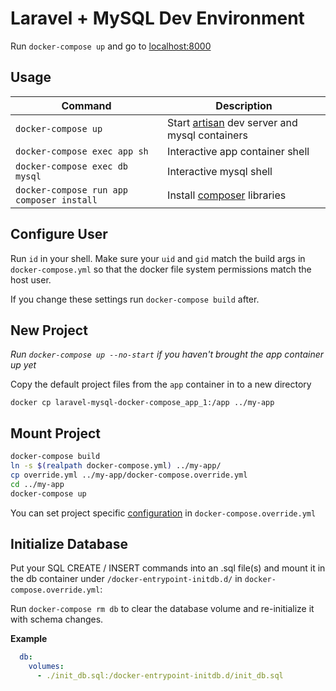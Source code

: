 # Laravel + MySQL Dev Environment

Run `docker-compose up` and go to [localhost:8000](http://localhost:8000)

## Usage

| Command                                   | Description
| ---                                       | ---
| `docker-compose up`                       | Start [artisan](https://laravel.com/docs/8.x/artisan) dev server and mysql containers
| `docker-compose exec app sh`              | Interactive app container shell
| `docker-compose exec db mysql`            | Interactive mysql shell
| `docker-compose run app composer install` | Install [composer](https://getcomposer.org/doc/00-intro.md) libraries

## Configure User

Run `id` in your shell. Make sure your `uid` and `gid` match the build args in `docker-compose.yml` so that the docker file system permissions match the host user.

If you change these settings run `docker-compose build` after.


## New Project

*Run `docker-compose up --no-start` if you haven't brought the app container up yet*

Copy the default project files from the `app` container in to a new directory

`docker cp laravel-mysql-docker-compose_app_1:/app ../my-app`

## Mount Project

```bash
docker-compose build
ln -s $(realpath docker-compose.yml) ../my-app/
cp override.yml ../my-app/docker-compose.override.yml
cd ../my-app
docker-compose up
```

You can set project specific [configuration](https://docs.docker.com/compose/compose-file/compose-file-v3/) in `docker-compose.override.yml`

## Initialize Database

Put your SQL CREATE / INSERT commands into an .sql file(s) and mount it in the db container under `/docker-entrypoint-initdb.d/` in `docker-compose.override.yml`:

Run `docker-compose rm db` to clear the database volume and re-initialize it with schema changes.

**Example**

```yml
  db:
    volumes:
      - ./init_db.sql:/docker-entrypoint-initdb.d/init_db.sql
```
